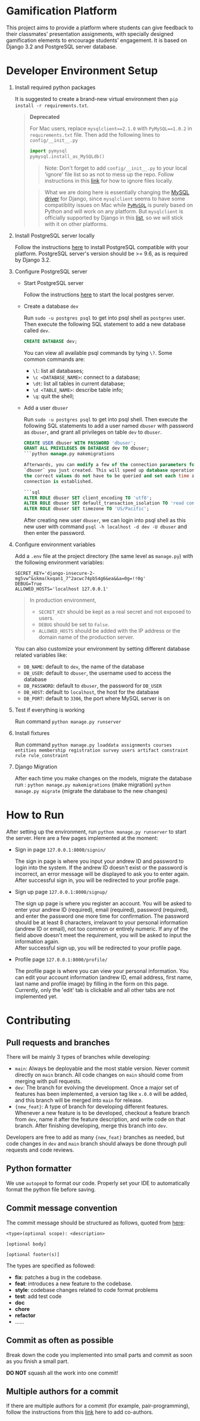 # Gamification Platform

This project aims to provide a platform where students can give feedback to 
their classmates' presentation assignments, with specially designed gamification 
elements to encourage students' engagement. It is based on Django 3.2 and
PostgreSQL server database.

# Developer Environment Setup

1. Install required python packages

    It is suggested to create a brand-new virtual environment then `pip install -r requirements.txt`.
   
    > **Deprecated**
    > 
    > For Mac users, replace `mysqlclient==2.1.0` with `PyMySQL==1.0.2` in `requirements.txt` file. Then add the following lines to `config/__init__.py`
    >
    > ```python
    > import pymysql
    > pymysql.install_as_MySQLdb()
    > ```
    >
    > > Note: Don't forget to add `config/__init__.py` to your local 'ignore' file
    > > list so as not to mess up the repo. Follow instructions in this [link](https://docs.github.com/en/get-started/getting-started-with-git/ignoring-files#excluding-local-files-without-creating-a-gitignore-file)
    > > for how to ignore files locally.
    >
    > > What we are doing here is essentially changing the [MySQL driver](https://docs.djangoproject.com/en/3.2/ref/databases/#mysql-db-api-drivers) for Django,
    > since `mysqlclient` seems to have some compatiblity issues on Mac while [`PyMySQL`](https://pypi.org/project/PyMySQL/)
    > is purely based on Python and will work on any platform. But `mysqlclient` is
    > officially supported by Django in this [list](https://docs.djangoproject.com/en/3.2/ref/databases/#mysql-db-api-drivers), so we will stick with it on other platforms.

2. Install PostgreSQL server locally

    Follow the instructions [here](https://www.postgresql.org/download/) to 
    install PostgreSQL compatible with your platform. PostgreSQL server's
    version should be >= 9.6, as is required by Django 3.2.

3. Configure PostgreSQL server

    - Start PostgreSQL server

      Follow the instructions [here](https://tableplus.com/blog/2018/10/how-to-start-stop-restart-postgresql-server.html)
      to start the local postgres server.

    - Create a database `dev`

      Run `sudo -u postgres psql` to get into psql shell as `postgres` user.
      Then execute the following SQL statement to add a new database called `dev`.

      ```sql
      CREATE DATABASE dev;
      ```

      You can view all available psql commands by tying `\?`. Some common commands are:
      - `\l`: list all databases;
      - `\c <DATABASE_NAME>`: connect to a database;
      - `\dt`: list all tables in current database;
      - `\d <TABLE_NAME>`: describe table info;
      - `\q`: quit the shell;
    
    - Add a user `dbuser`

      Run `sudo -u postgres psql` to get into psql shell. Then execute the
      following SQL statements to add a user named `dbuser` with password as
      `dbuser`, and grant all privileges on table `dev` to `dbuser`.

      ```sql
      CREATE USER dbuser WITH PASSWORD 'dbuser';
      GRANT ALL PRIVILEGES ON DATABASE dev TO dbuser;
      ```python manage.py makemigrations

      Afterwards, you can modify a few of the connection parameters for the
      `dbuser` you just created. This will speed up database operations so that
      the correct values do not have to be queried and set each time a
      connection is established.

      ```sql
      ALTER ROLE dbuser SET client_encoding TO 'utf8';
      ALTER ROLE dbuser SET default_transaction_isolation TO 'read committed';
      ALTER ROLE dbuser SET timezone TO 'US/Pacific';
      ```

      After creating new user `dbuser`, we can login into psql shell as this
      new user with command `psql -h localhost -d dev -U dbuser` and then enter
      the password.
    
    

4. Configure environment variables

    Add a `.env` file at the project directory (the same level as `manage.py`)
    with the following environment variables:

    ```
    SECRET_KEY='django-insecure-2-mg5vw^&skma(kxqan1_7^2acwc74pb54g6&ea&&a=0g=!!0g'
    DEBUG=True
    ALLOWED_HOSTS='localhost 127.0.0.1'
    ```

    > In production environment,
    > - `SECRET_KEY` should be kept as a real secret and not exposed to users.
    > - `DEBUG` should be set to `False`.
    > - `ALLOWED_HOSTS` should be added with the IP address or the domain name 
    > of the production server.
    
    You can also customize your environment by setting different database related
    variables like:
    - `DB_NAME`: default to `dev`, the name of the database
    - `DB_USER`: default to `dbuser`, the username used to access the database
    - `DB_PASSWORD`: default to `dbuser`, the password for `DB_USER`
    - `DB_HOST`: default to `localhost`, the host for the database
    - `DB_PORT`: default to `3306`, the port where MySQL server is on

5. Test if everything is working

    Run command `python manage.py runserver`

6. Install fixtures

    Run command `python manage.py loaddata assignments courses entities membership registration survey users artifact constraint rule rule_constraint`
    
7. Django Migration 
    
    After each time you make changes on the models, migrate the database run : `python manage.py makemigrations` (make migration) `python manage.py migrate` (migrate the database to the new changes)  

# How to Run

After setting up the environment, run `python manage.py runserver` to start the server. Here are a few pages implemented at the moment:

- Sign in page `127.0.0.1:8000/signin/`

  The sign in page is where you input your andrew ID and password to login into
  the system. If the andrew ID doesn't exist or the password is incorrect, an
  error message will be displayed to ask you to enter again. \
  After successful sign in, you will be redirected to your profile page.

- Sign up page `127.0.0.1:8000/signup/`

  The sign up page is where you register an account. You will be asked to enter
  your andrew ID (required), email (required), password (required), and enter
  the password one more time for confirmation. The password should be at least
  8 characters, irrelavant to your personal information (andrew ID or email),
  not too common or entirely numeric. If any of the field above doesn't meet the
  requirement, you will be asked to input the information again. \
  After successful sign up, you will be redirected to your profile page.

- Profile page `127.0.0.1:8000/profile/`

  The profile page is where you can view your personal information. You can edit
  your account information (andrew ID, email address, first name, last name and
  profile image) by filling in the form on this page. Currently, only the 'edit'
  tab is clickable and all other tabs are not implemented yet.

# Contributing

## Pull requests and branches

There will be mainly 3 types of branches while developing:
- `main`: Always be deployable and the most stable version. Never commit directly
          on `main` branch. All code changes on `main` should come from merging
          with pull requests.
- `dev`: The branch for evolving the development. Once a major set of features
         has been implemented, a version tag like `x.0.0` will be added, and this
         branch will be merged into `main` for release.
- `{new_feat}`: A type of branch for developing different features. Whenever a 
          new feature is to be developed, checkout a feature branch from `dev`,
          name it after the feature description, and write code on that branch.
          After finishing developing, merge this branch into `dev`.

Developers are free to add as many `{new_feat}` branches as needed, but code
changes in `dev` and `main` branch should always be done through pull requests
and code reviews.

## Python formatter

We use `autopep8` to format our code. Properly set your IDE to automatically 
format the python file before saving.

## Commit message convention

The commit message should be structured as follows, quoted from [here](https://www.conventionalcommits.org/en/v1.0.0/):

```
<type>(optional scope): <description>

[optional body]

[optional footer(s)]
```

The types are specified as followed:
- **fix**: patches a bug in the codebase.
- **feat**: introduces a new feature to the codebase.
- **style**: codebase changes related to code format problems
- **test**: add test code
- **doc**
- **chore**
- **refactor**
- ......

## Commit as often as possible

Break down the code you implemented into small parts and commit as soon as you
finish a small part.

**DO NOT** squash all the work into one commit!

## Multiple authors for a commit

If there are multiple authors for a commit (for example, pair-programming), follow the instructions from this
[link](https://docs.github.com/en/pull-requests/committing-changes-to-your-project/creating-and-editing-commits/creating-a-commit-with-multiple-authors#creating-co-authored-commits-on-the-command-line)
here to add co-authors.
